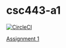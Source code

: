 # csc443-a1
[![CircleCI](https://circleci.com/gh/elliottsj/csc443-a1.svg?style=svg&circle-token=67986114ef4010271a2856aee852bffb39468acf)](https://circleci.com/gh/elliottsj/csc443-a1)

[Assignment 1](http://www.cdf.toronto.edu/~csc443h/fall/posted_assignments/a1/a1.html)
